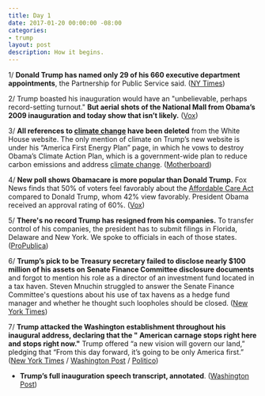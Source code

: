 ```yaml
---
title: Day 1
date: 2017-01-20 00:00:00 -08:00
categories:
- trump
layout: post
description: How it begins.
---
```


1/ **Donald Trump has named only 29 of his 660 executive department appointments**, the Partnership for Public Service said. ([NY Times](https://www.nytimes.com/2017/01/19/us/trump-cabinet-picks-inauguration.html))

2/ Trump boasted his inauguration would have an "unbelievable, perhaps record-setting turnout." **But aerial shots of the National Mall from Obama’s 2009 inauguration and today show that isn’t likely.** ([Vox](http://www.vox.com/policy-and-politics/2017/1/20/14332462/photos-crowd-trump-inauguration-vs-obama))

3/ **All references to <a href="{{ site.baseurl }}/trump-epa/">climate change</a> have been deleted** from the White House website. The only mention of climate on Trump’s new website is under his “America First Energy Plan” page, in which he vows to destroy Obama’s Climate Action Plan, which is a government-wide plan to reduce carbon emissions and address <a href="{{ site.baseurl }}/trump-epa/">climate change</a>. ([Motherboard](http://motherboard.vice.com/read/all-references-to-climate-change-have-been-deleted-from-the-white-house-website))

4/ **New poll shows Obamacare is more popular than Donald Trump.** Fox News finds that 50% of voters feel favorably about the <a href="{{ site.url }}{{ site.baseurl }}/trump-health-care/">Affordable Care Act</a> compared to Donald Trump, whom 42% view favorably. President Obama received an approval rating of 60%. ([Vox](http://www.vox.com/policy-and-politics/2017/1/20/14335268/obamacare-more-popular-than-trump-poll))

5/ **There's no record Trump has resigned from his companies.** To transfer control of his companies, the president has to submit filings in Florida, Delaware and New York. We spoke to officials in each of those states. ([ProPublica](https://www.propublica.org/article/trump-promised-to-resign-from-his-companies-but-no-record-hes-done-so))

6/ **Trump’s pick to be Treasury secretary failed to disclose nearly $100 million of his assets on Senate Finance Committee disclosure documents** and forgot to mention his role as a director of an investment fund located in a tax haven. Steven Mnuchin struggled to answer the Senate Finance Committee's questions about his use of tax havens as a hedge fund manager and whether he thought such loopholes should be closed. ([New York Times](https://www.nytimes.com/2017/01/19/us/politics/steven-mnuchin-treasury-secretary-nominee-assets-confirmation.html))

7/ **Trump attacked the Washington establishment throughout his inaugural address, declaring that the " American carnage stops right here and stops right now."** Trump offered “a new vision will govern our land,” pledging that “From this day forward, it’s going to be only America first.” ([New York Times](https://www.nytimes.com/2017/01/20/us/politics/donald-trump-inauguration-address.html) / [Washington Post](https://www.washingtonpost.com/politics/trump-rattles-the-establishment-with-a-populist-inaugural-address-true-to-his-campaign/2017/01/20/f47f261c-df45-11e6-acdf-14da832ae861_story.html) / [Politico](https://www.politico.com/story/2017/01/key-points-of-trumps-inaugural-speech-233900))

* **Trump’s full inauguration speech transcript, annotated**. ([Washington Post](https://www.washingtonpost.com/news/the-fix/wp/2017/01/20/donald-trumps-full-inauguration-speech-transcript-annotated/))